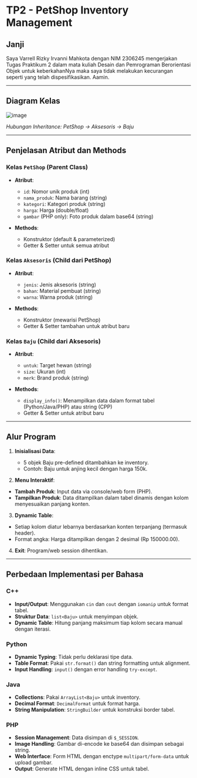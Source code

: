 # TP2 - PetShop Inventory Management

## Janji
Saya Varrell Rizky Irvanni Mahkota dengan NIM 2306245 mengerjakan Tugas Praktikum 2 dalam mata kuliah Desain dan Pemrograman Berorientasi Objek untuk keberkahanNya maka saya tidak melakukan kecurangan seperti yang telah dispesifikasikan. Aamin.

---

## Diagram Kelas
![image](https://github.com/user-attachments/assets/5aa36fc5-ddf4-45be-842d-a9fcd312c0f5)

*Hubungan Inheritance: PetShop → Aksesoris → Baju*

---

## Penjelasan Atribut dan Methods

### Kelas `PetShop` (Parent Class)
- **Atribut**:
  - `id`: Nomor unik produk (int)
  - `nama_produk`: Nama barang (string)
  - `kategori`: Kategori produk (string)
  - `harga`: Harga (double/float)
  - `gambar` (PHP only): Foto produk dalam base64 (string)

- **Methods**:
  - Konstruktor (default & parameterized)
  - Getter & Setter untuk semua atribut

### Kelas `Aksesoris` (Child dari PetShop)
- **Atribut**:
  - `jenis`: Jenis aksesoris (string)
  - `bahan`: Material pembuat (string)
  - `warna`: Warna produk (string)

- **Methods**:
  - Konstruktor (mewarisi PetShop)
  - Getter & Setter tambahan untuk atribut baru

### Kelas `Baju` (Child dari Aksesoris)
- **Atribut**:
  - `untuk`: Target hewan (string)
  - `size`: Ukuran (int)
  - `merk`: Brand produk (string)

- **Methods**:
  - `display_info()`: Menampilkan data dalam format tabel (Python/Java/PHP) atau string (CPP)
  - Getter & Setter untuk atribut baru

---

## Alur Program
1. **Inisialisasi Data**:
   - 5 objek Baju pre-defined ditambahkan ke inventory.
   - Contoh: Baju untuk anjing kecil dengan harga 150k.

2. **Menu Interaktif**:
- **Tambah Produk**: Input data via console/web form (PHP).
- **Tampilkan Produk**: Data ditampilkan dalam tabel dinamis dengan kolom menyesuaikan panjang konten.

3. **Dynamic Table**:
- Setiap kolom diatur lebarnya berdasarkan konten terpanjang (termasuk header).
- Format angka: Harga ditampilkan dengan 2 desimal (Rp 150000.00).

4. **Exit**: Program/web session dihentikan.

---

## Perbedaan Implementasi per Bahasa

### C++
- **Input/Output**: Menggunakan `cin` dan `cout` dengan `iomanip` untuk format tabel.
- **Struktur Data**: `list<Baju>` untuk menyimpan objek.
- **Dynamic Table**: Hitung panjang maksimum tiap kolom secara manual dengan iterasi.

### Python
- **Dynamic Typing**: Tidak perlu deklarasi tipe data.
- **Table Format**: Pakai `str.format()` dan string formatting untuk alignment.
- **Input Handling**: `input()` dengan error handling `try-except`.

### Java
- **Collections**: Pakai `ArrayList<Baju>` untuk inventory.
- **Decimal Format**: `DecimalFormat` untuk format harga.
- **String Manipulation**: `StringBuilder` untuk konstruksi border tabel.

### PHP
- **Session Management**: Data disimpan di `$_SESSION`.
- **Image Handling**: Gambar di-encode ke base64 dan disimpan sebagai string.
- **Web Interface**: Form HTML dengan enctype `multipart/form-data` untuk upload gambar.
- **Output**: Generate HTML dengan inline CSS untuk tabel.

